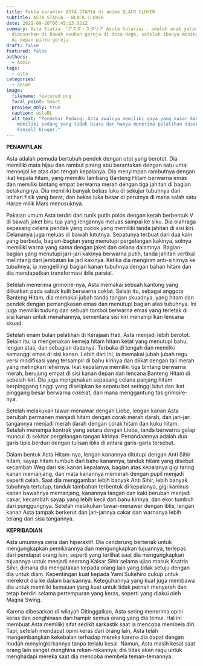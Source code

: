 ```yaml
---
title: Fakta karakter ASTA STARIA di anime BLACK CLOVER
subtitle: ASTA STARIA - BLACK CLOVER
date: 2021-09-26T06:45:13.921Z
summary: Asta Staria 「アスタ・スタリア Asuta Sutaria」, adalah anak yatim piatu yang
  dibesarkan di bawah asuhan gereja di desa Hage, setelah ibunya meninggalkannya
  di depan pintu gereja.
draft: false
featured: false
authors:
  - Admin
tags:
  - asta
categories:
  - anime
image:
  filename: featured.png
  focal_point: Smart
  preview_only: true
  caption: astaBL
  alt_text: "Pendekar Pedang: Asta awalnya memiliki gaya yang kasar karena
    memiliki pedang yang tidak biasa dan hanya menerima pelatihan dasar dari
    Fanzell Kruger."
---
```

<!--StartFragment-->

**PENAMPILAN**

Asta adalah pemuda bertubuh pendek dengan otot yang berotot. Dia memiliki mata hijau dan rambut pirang abu berantakan dengan satu untai menonjol ke atas dari tengah kepalanya. Dia menyimpan rambutnya dengan ikat kepala hitam, yang memiliki lambang Banteng Hitam berwarna emas dan memiliki bintang empat berwarna merah dengan tiga jahitan di bagian belakangnya. Dia memiliki banyak bekas luka di sekujur tubuhnya dari latihan fisik yang berat, dan bekas luka besar di perutnya di mana salah satu Harpe milik Mars menusuknya.

Pakaian umum Asta terdiri dari tunik putih polos dengan kerah berbentuk V di bawah jaket biru tua yang lengannya meluas sampai ke siku. Dia olahraga sepasang celana pendek yang cocok yang memiliki tanda jahitan di sisi kiri. Celananya juga meluas di bawah lututnya. Sepatunya terbuat dari dua kain yang berbeda, bagian-bagian yang menutupi pergelangan kakinya, solnya memiliki warna yang sama dengan jaket dan celana dalamnya. Bagian-bagian yang menutupi jari-jari kakinya berwarna putih, tanda jahitan vertikal melintang dari jembatan ke jari kakinya. Ketika dia mengirim anti-sihirnya ke tubuhnya, ia mengelilingi bagian kanan tubuhnya dengan bahan hitam dan dia mendapatkan transformasi iblis parsial.

Setelah menerima grimoire-nya, Asta memakai sebuah kantong yang diikatkan pada sabuk kulit berwarna coklat. Selain itu, sebagai anggota Banteng Hitam, dia memakai jubah tanda tangan skuadnya, yang hitam dan pendek dengan pemangkasan emas dan menutupi bagian atas tubuhnya. Ini juga memiliki tudung dan sebuah tombol berwarna emas yang terletak di sisi kanan untuk menahannya, sementara sisi kiri menampilkan lencana skuad.

Setelah enam bulan pelatihan di Kerajaan Hati, Asta menjadi lebih berotot. Selain itu, ia mengenakan kemeja hitam hitam ketat yang menutupi bahu, lengan atas, dan sebagian dadanya. Terbuka di tengah dan memiliki semanggi emas di sisi kanan. Lebih dari ini, ia memakai jubah jubah regu versi modifikasi yang tersampir di bahu kirinya dan diikat dengan tali merah yang melingkari lehernya. Ikat kepalanya memiliki tiga bintang berwarna merah, berujung empat di sisi kanan depan dan lencana Banteng Hitam di sebelah kiri. Dia juga mengenakan sepasang celana panjang hitam berpinggang tinggi yang diselipkan ke sepatu bot setinggi lutut dan ikat pinggang besar berwarna cokelat, dari mana menggantung tas grimoire-nya.

Setelah melakukan tawar-menawar dengan Liebe, lengan kanan Asta berubah permanen menjadi hitam dengan corak merah darah, dan jari-jari tangannya menjadi merah darah dengan corak hitam dan kuku hitam. Setelah menempa kontrak yang setara dengan Liebe, tanda berwarna gelap muncul di sekitar pergelangan tangan kirinya. Penandaannya adalah dua garis tipis berduri dengan tulisan iblis di antara garis-garis tersebut.

Dalam bentuk Asta Hitam-nya, lengan kanannya ditutupi dengan Anti Sihir hitam, sayap hitam tumbuh dari bahu kanannya, tanduk hitam yang disebut kecambah Weg dari sisi kanan kepalanya, bagian atas kepalanya gigi taring kanan memanjang, dan mata kanannya memerah dengan pupil menjadi seperti celah. Saat dia menggambar lebih banyak Anti Sihir, lebih banyak tubuhnya tertutup, tanduk tambahan terbentuk di kepalanya, gigi kaninus kanan bawahnya memanjang, kanannya tangan dan kaki berubah menjadi cakar, kecambah sayap yang lebih kecil dari bahu kirinya, dan ekor tumbuh dari punggungnya. Setelah melakukan tawar-menawar dengan iblis, lengan kanan Asta tampak berkerut dan jari-jarinya cakar dan warnanya lebih terang dari sisa tangannya.

**KEPRIBADIAN**

Asta umumnya ceria dan hiperaktif. Dia cenderung berteriak untuk mengungkapkan pemikirannya dan mengungkapkan tujuannya, terlepas dari pendapat orang lain, seperti yang terlihat saat dia mengungkapkan tujuannya untuk menjadi seorang Kaisar Sihir selama ujian masuk Ksatria Sihir, dimana dia mengatakan kepada orang lain yang tidak setuju dengan dia untuk diam. Kepentingan kuat kepada Yami Sukehiro cukup untuk merekrut dia ke dalam barisannya. Keteguhannya yang kuat juga membawa dia untuk memiliki kemauan yang kuat untuk tidak pernah menyerah dan tetap berdiri selama pertempuran yang keras, seperti yang diakui oleh Magna Swing.

Karena dibesarkan di wilayah Ditinggalkan, Asta sering menerima opini keras dan penghinaan dari hampir semua orang yang dia temui. Hal ini membuat Asta memiliki sifat sedikit sarkastik saat ia mencoba membela diri. Tapi, setelah mendapat opini keras dari orang lain, Asta telah mengembangkan kekebalan terhadap mereka karena dia dapat dengan mudah menyingkirkannya tanpa terlalu kesal. Namun, Asta masih kesal saat orang lain sangat menghina rekan-rekannya; dia tidak akan ragu untuk menghadapi mereka saat dia mencoba membela teman-temannya.

<!--EndFragment-->